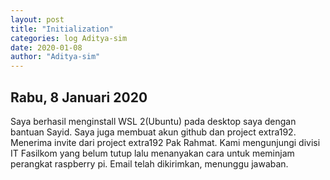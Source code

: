 ```yaml
---
layout: post
title: "Initialization"
categories: log Aditya-sim
date: 2020-01-08
author: "Aditya-sim"
---
```


Rabu, 8 Januari 2020
---------------
Saya berhasil menginstall WSL 2(Ubuntu) pada desktop saya dengan bantuan Sayid. Saya juga membuat akun github dan project extra192. Menerima invite dari project extra192 Pak Rahmat. Kami mengunjungi divisi IT Fasilkom yang belum tutup lalu menanyakan cara untuk meminjam perangkat raspberry pi. Email telah dikirimkan, menunggu jawaban.